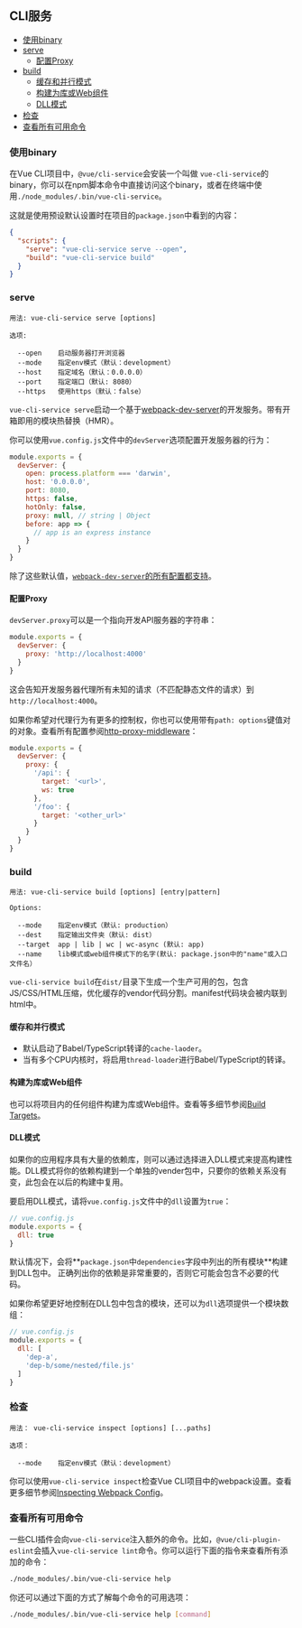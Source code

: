 ## CLI服务

- [使用binary](#使用binary)
- [serve](#serve)
  - [配置Proxy](#配置Proxy)
- [build](#build)
  - [缓存和并行模式](#缓存和并行模式)
  - [构建为库或Web组件](#构建为库或Web组件)
  - [DLL模式](#DLL模式)
- [检查](#检查)
- [查看所有可用命令](#查看所有可用命令)

### 使用binary

在Vue CLI项目中，`@vue/cli-service`会安装一个叫做 `vue-cli-service`的binary，你可以在npm脚本命令中直接访问这个binary，或者在终端中使用`./node_modules/.bin/vue-cli-service`。

这就是使用预设默认设置时在项目的`package.json`中看到的内容：

``` json
{
  "scripts": {
    "serve": "vue-cli-service serve --open",
    "build": "vue-cli-service build"
  }
}
```

### serve

```
用法: vue-cli-service serve [options]

选项:

  --open    启动服务器打开浏览器
  --mode    指定env模式（默认：development）
  --host    指定域名（默认：0.0.0.0）
  --port    指定端口（默认: 8080）
  --https   使用https（默认：false）
```

`vue-cli-service serve`启动一个基于[webpack-dev-server](https://github.com/webpack/webpack-dev-server)的开发服务。带有开箱即用的模块热替换（HMR）。

你可以使用`vue.config.js`文件中的`devServer`选项配置开发服务器的行为：

``` js
module.exports = {
  devServer: {
    open: process.platform === 'darwin',
    host: '0.0.0.0',
    port: 8080,
    https: false,
    hotOnly: false,
    proxy: null, // string | Object
    before: app => {
      // app is an express instance
    }
  }
}
```

除了这些默认值，[`webpack-dev-server`的所有配置都支持](https://webpack.js.org/configuration/dev-server/)。

#### 配置Proxy

`devServer.proxy`可以是一个指向开发API服务器的字符串：

``` js
module.exports = {
  devServer: {
    proxy: 'http://localhost:4000'
  }
}
```

这会告知开发服务器代理所有未知的请求（不匹配静态文件的请求）到`http://localhost:4000`。

如果你希望对代理行为有更多的控制权，你也可以使用带有`path: options`键值对的对象。查看所有配置参阅[http-proxy-middleware](https://github.com/chimurai/http-proxy-middleware#proxycontext-config)：

``` js
module.exports = {
  devServer: {
    proxy: {
      '/api': {
        target: '<url>',
        ws: true
      },
      '/foo': {
        target: '<other_url>'
      }
    }
  }
}
```

### build

```
用法: vue-cli-service build [options] [entry|pattern]

Options:

  --mode    指定env模式（默认: production）
  --dest    指定输出文件夹（默认: dist）
  --target  app | lib | wc | wc-async (默认: app)
  --name    lib模式或web组件模式下的名字(默认: package.json中的"name"或入口文件名）
```

`vue-cli-service build`在`dist/`目录下生成一个生产可用的包，包含JS/CSS/HTML压缩，优化缓存的vendor代码分割。manifest代码块会被内联到html中。

#### 缓存和并行模式

- 默认启动了Babel/TypeScript转译的`cache-laoder`。
- 当有多个CPU内核时，将启用`thread-loader`进行Babel/TypeScript的转译。

#### 构建为库或Web组件

也可以将项目内的任何组件构建为库或Web组件。查看等多细节参阅[Build Targets](./build-targets.md)。

#### DLL模式

如果你的应用程序具有大量的依赖库，则可以通过选择进入DLL模式来提高构建性能。DLL模式将你的依赖构建到一个单独的vender包中，只要你的依赖关系没有变，此包会在以后的构建中复用。

要启用DLL模式，请将`vue.config.js`文件中的`dll`设置为`true`：

``` js
// vue.config.js
module.exports = {
  dll: true
}
```

默认情况下，会将**`package.json`中`dependencies`字段中列出的所有模块**构建到DLL包中。 正确列出你的依赖是非常重要的，否则它可能会包含不必要的代码。

如果你希望更好地控制在DLL包中包含的模块，还可以为`dll`选项提供一个模块数组：

``` js
// vue.config.js
module.exports = {
  dll: [
    'dep-a',
    'dep-b/some/nested/file.js'
  ]
}
```

### 检查

```
用法： vue-cli-service inspect [options] [...paths]

选项：

  --mode    指定env模式（默认：development）
```

你可以使用`vue-cli-service inspect`检查Vue CLI项目中的webpack设置。查看更多细节参阅[Inspecting Webpack Config](./webpack.md#inspecting-the-projects-webpack-config)。

### 查看所有可用命令

一些CLI插件会向`vue-cli-service`注入额外的命令。比如，`@vue/cli-plugin-eslint`会插入`vue-cli-service lint`命令。你可以运行下面的指令来查看所有添加的命令：

``` sh
./node_modules/.bin/vue-cli-service help
```

你还可以通过下面的方式了解每个命令的可用选项：

``` sh
./node_modules/.bin/vue-cli-service help [command]
```
